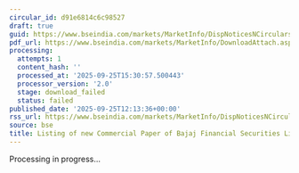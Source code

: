```yaml
---
circular_id: d91e6814c6c98527
draft: true
guid: https://www.bseindia.com/markets/MarketInfo/DispNoticesNCirculars.aspx?Noticeid={71E4B39E-9FFA-4D66-9AC6-7E1F7B02B1CC}&noticeno=20250925-30&dt=09/25/2025&icount=30&totcount=59&flag=0
pdf_url: https://www.bseindia.com/markets/MarketInfo/DownloadAttach.aspx?id=20250925-30&attachedId=
processing:
  attempts: 1
  content_hash: ''
  processed_at: '2025-09-25T15:30:57.500443'
  processor_version: '2.0'
  stage: download_failed
  status: failed
published_date: '2025-09-25T12:13:36+00:00'
rss_url: https://www.bseindia.com/markets/MarketInfo/DispNoticesNCirculars.aspx?Noticeid={71E4B39E-9FFA-4D66-9AC6-7E1F7B02B1CC}&noticeno=20250925-30&dt=09/25/2025&icount=30&totcount=59&flag=0
source: bse
title: Listing of new Commercial Paper of Bajaj Financial Securities Limited
---
```


Processing in progress...
